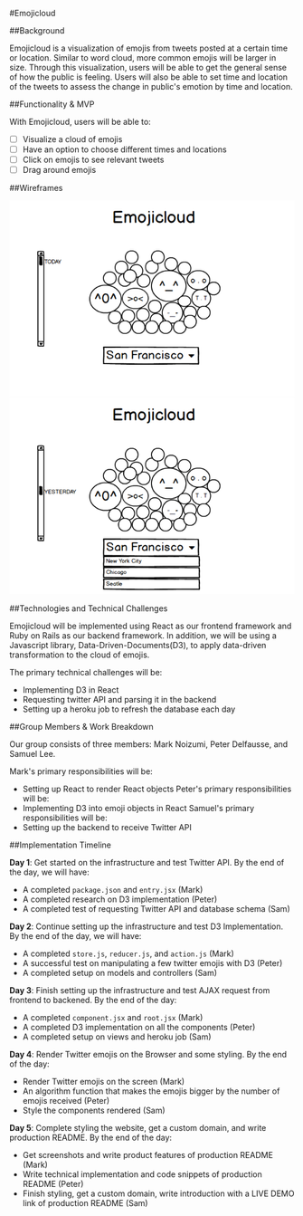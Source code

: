 #Emojicloud

##Background

Emojicloud is a visualization of emojis from tweets posted at a certain time or location. Similar to word cloud, more common emojis will be larger in size. Through this visualization, users will be able to get the general sense of how the public is feeling. Users will also be able to set time and location of the tweets to assess the change in public's emotion by time and location.

##Functionality & MVP

With Emojicloud, users will be able to:

- [ ] Visualize a cloud of emojis
- [ ] Have an option to choose different times and locations
- [ ] Click on emojis to see relevant tweets
- [ ] Drag around emojis

##Wireframes

![wireframes](images/wireframe1.png)
![wireframes](images/wireframe2.png)

##Technologies and Technical Challenges

Emojicloud will be implemented using React as our frontend framework and Ruby on Rails as our backend framework. In addition, we will be using a Javascript library, Data-Driven-Documents(D3), to apply data-driven transformation to the cloud of emojis.

The primary technical challenges will be:

- Implementing D3 in React
- Requesting twitter API and parsing it in the backend
- Setting up a heroku job to refresh the database each day

##Group Members & Work Breakdown

Our group consists of three members: Mark Noizumi, Peter Delfausse, and Samuel Lee.

Mark's primary responsibilities will be:
- Setting up React to render React objects
Peter's primary responsibilities will be:
- Implementing D3 into emoji objects in React
Samuel's primary responsibilities will be:
- Setting up the backend to receive Twitter API

##Implementation Timeline

**Day 1**: Get started on the infrastructure and test Twitter API. By the end of the day, we will have:

- A completed `package.json` and `entry.jsx` (Mark)
- A completed research on D3 implementation (Peter)
- A completed test of requesting Twitter API and database schema (Sam)

**Day 2**: Continue setting up the infrastructure and test D3 Implementation. By the end of the day, we will have:

- A completed `store.js`, `reducer.js`, and `action.js` (Mark)
- A successful test on manipulating a few twitter emojis with D3 (Peter)
- A completed setup on models and controllers (Sam)

**Day 3**: Finish setting up the infrastructure and test AJAX request from frontend to backened. By the end of the day:

- A completed `component.jsx` and `root.jsx` (Mark)
- A completed D3 implementation on all the components (Peter)
- A completed setup on views and heroku job (Sam)

**Day 4**: Render Twitter emojis on the Browser and some styling. By the end of the day:

- Render Twitter emojis on the screen (Mark)
- An algorithm function that makes the emojis bigger by the number of emojis received (Peter)
- Style the components rendered (Sam)

**Day 5**: Complete styling the website, get a custom domain, and write production README. By the end of the day:
- Get screenshots and write product features of production README (Mark)
- Write technical implementation and code snippets of production README (Peter)
- Finish styling, get a custom domain, write introduction with a LIVE DEMO link of production README (Sam)
